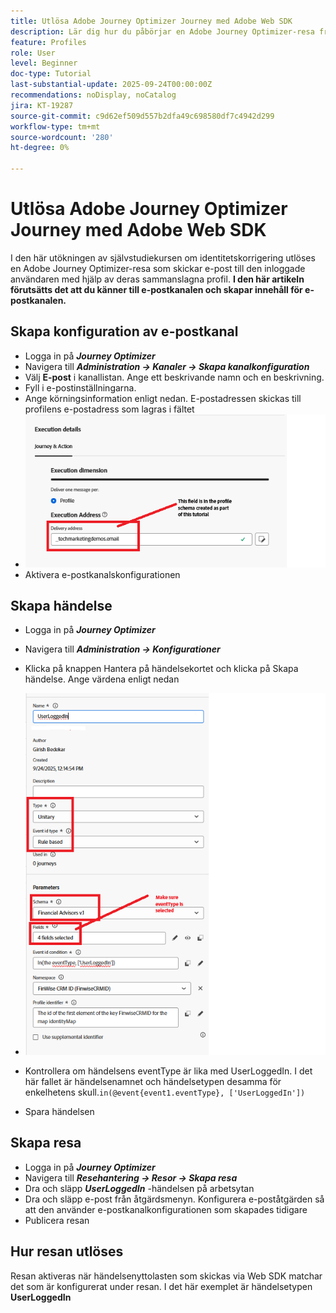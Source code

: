 ```yaml
---
title: Utlösa Adobe Journey Optimizer Journey med Adobe Web SDK
description: Lär dig hur du påbörjar en Adobe Journey Optimizer-resa från sajthändelser som användarinloggningar genom att utnyttja AEP Web SDK som konfigurerats via Adobe Experience Platform Tags
feature: Profiles
role: User
level: Beginner
doc-type: Tutorial
last-substantial-update: 2025-09-24T00:00:00Z
recommendations: noDisplay, noCatalog
jira: KT-19287
source-git-commit: c9d62ef509d557b2dfa49c698580df7c4942d299
workflow-type: tm+mt
source-wordcount: '280'
ht-degree: 0%

---
```


# Utlösa Adobe Journey Optimizer Journey med Adobe Web SDK

I den här utökningen av självstudiekursen om identitetskorrigering utlöses en Adobe Journey Optimizer-resa som skickar e-post till den inloggade användaren med hjälp av deras sammanslagna profil. **I den här artikeln förutsätts det att du känner till e-postkanalen och skapar innehåll för e-postkanalen.**

## Skapa konfiguration av e-postkanal

* Logga in på _**Journey Optimizer**_
* Navigera till _**Administration -> Kanaler -> Skapa kanalkonfiguration**_
* Välj **E-post** i kanallistan. Ange ett beskrivande namn och en beskrivning.
* Fyll i e-postinställningarna.
* Ange körningsinformation enligt nedan. E-postadressen skickas till profilens e-postadress som lagras i fältet
* ![e-postkanal](assets/email-channel-execution.png)
* Aktivera e-postkanalskonfigurationen

## Skapa händelse

* Logga in på _**Journey Optimizer**_
* Navigera till _**Administration -> Konfigurationer**_
* Klicka på knappen Hantera på händelsekortet och klicka på Skapa händelse. Ange värdena enligt nedan
* ![progress-event](assets/journey-event.png)

* Kontrollera om händelsens eventType är lika med UserLoggedIn. I det här fallet är händelsenamnet och händelsetypen desamma för enkelhetens skull.`in(@event{event1.eventType}, ['UserLoggedIn'])`
* Spara händelsen

## Skapa resa

* Logga in på _**Journey Optimizer**_
* Navigera till _**Resehantering -> Resor -> Skapa resa**_
* Dra och släpp _**UserLoggedIn**_ -händelsen på arbetsytan
* Dra och släpp e-post från åtgärdsmenyn. Konfigurera e-poståtgärden så att den använder e-postkanalkonfigurationen som skapades tidigare
* Publicera resan

## Hur resan utlöses

Resan aktiveras när händelsenyttolasten som skickas via Web SDK matchar det som är konfigurerat under resan. I det här exemplet är händelsetypen **UserLoggedIn**



